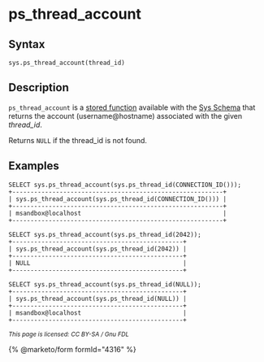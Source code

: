 # ps\_thread\_account

## Syntax

```
sys.ps_thread_account(thread_id)
```

## Description

`ps_thread_account` is a [stored function](../../../../../../server-usage/stored-routines/stored-functions/) available with the [Sys Schema](../) that returns the account (username@hostname) associated with the given _thread\_id_.

Returns `NULL` if the thread\_id is not found.

## Examples

```
SELECT sys.ps_thread_account(sys.ps_thread_id(CONNECTION_ID()));
+----------------------------------------------------------+
| sys.ps_thread_account(sys.ps_thread_id(CONNECTION_ID())) |
+----------------------------------------------------------+
| msandbox@localhost                                       |
+----------------------------------------------------------+

SELECT sys.ps_thread_account(sys.ps_thread_id(2042));
+-----------------------------------------------+
| sys.ps_thread_account(sys.ps_thread_id(2042)) |
+-----------------------------------------------+
| NULL                                          |
+-----------------------------------------------+

SELECT sys.ps_thread_account(sys.ps_thread_id(NULL));
+-----------------------------------------------+
| sys.ps_thread_account(sys.ps_thread_id(NULL)) |
+-----------------------------------------------+
| msandbox@localhost                            |
+-----------------------------------------------+
```

<sub>_This page is licensed: CC BY-SA / Gnu FDL_</sub>

{% @marketo/form formId="4316" %}
